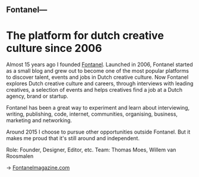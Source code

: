 ## Fontanel—

# The platform for dutch creative culture since 2006

Almost 15 years ago I founded [Fontanel](https://fontanel.nl). Launched in 2006, Fontanel started as a small blog and grew out to become one of the most popular platforms to discover talent, events and jobs in Dutch creative culture. Now Fontanel explores Dutch creative culture and careers, through interviews with leading creatives, a selection of events and helps creatives find a job at a Dutch agency, brand or startup.

Fontanel has been a great way to experiment and learn about interviewing, writing, publishing, code, internet, communities, organising, business, marketing and networking.

Around 2015 I choose to pursue other opportunities outside Fontanel. But it makes me proud that it's still around and independent.

Role: Founder, Designer, Editor, etc.
Team: Thomas Moes, Willem van Roosmalen

&rarr; [Fontanelmagazine.com](https://fontanelmagazine.com)
